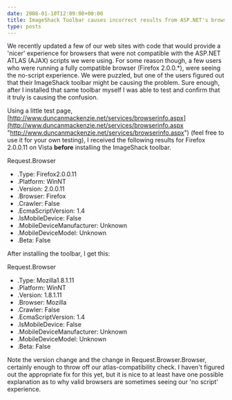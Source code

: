 ```yaml
---
date: 2008-01-10T12:09:00+00:00
title: ImageShack Toolbar causes incorrect results from ASP.NET's browser checking code
type: posts
---
```

We recently updated a few of our web sites with code that would provide a 'nicer' experience for browsers that were not compatible with the ASP.NET ATLAS (AJAX) scripts we were using. For some reason though, a few users who were running a fully compatible browser (Firefox 2.0.0.*), were seeing the no-script experience. We were puzzled, but one of the users figured out that their ImageShack toolbar might be causing the problem. Sure enough, after I installed that same toolbar myself I was able to test and confirm that it truly is causing the confusion.

Using a little test page, [http://www.duncanmackenzie.net/services/browserinfo.aspx](http://www.duncanmackenzie.net/services/browserinfo.aspx "http://www.duncanmackenzie.net/services/browserinfo.aspx") (feel free to use it for your own testing), I received the following results for Firefox 2.0.0.11 on Vista **before** installing the ImageShack toolbar.

Request.Browser

  * .Type: Firefox2.0.0.11
  * .Platform: WinNT
  * .Version: 2.0.0.11
  * .Browser: Firefox
  * .Crawler: False
  * .EcmaScriptVersion: 1.4
  * .IsMobileDevice: False
  * .MobileDeviceManufacturer: Unknown
  * .MobileDeviceModel: Unknown
  * .Beta: False



After installing the toolbar, I get this:

Request.Browser

  * .Type: Mozilla1.8.1.11
  * .Platform: WinNT
  * .Version: 1.8.1.11
  * .Browser: Mozilla
  * .Crawler: False
  * .EcmaScriptVersion: 1.4
  * .IsMobileDevice: False
  * .MobileDeviceManufacturer: Unknown
  * .MobileDeviceModel: Unknown
  * .Beta: False



Note the version change and the change in Request.Browser.Browser, certainly enough to throw off our atlas-compatibility check. I haven't figured out the appropriate fix for this yet, but it is nice to at least have one possible explanation as to why valid browsers are sometimes seeing our 'no script' experience.
